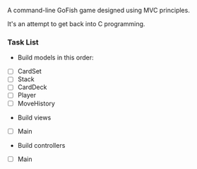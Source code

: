 A command-line GoFish game designed using MVC principles.

It's an attempt to get back into C programming.


### Task List

* Build models in this order:
- [ ] CardSet
- [ ] Stack
- [ ] CardDeck
- [ ] Player
- [ ] MoveHistory

* Build views
- [ ] Main

* Build controllers
- [ ] Main

